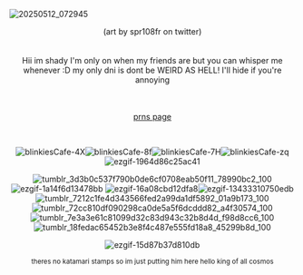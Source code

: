 


![20250512_072945](https://github.com/user-attachments/assets/8c8b329e-db18-419b-b573-45cba17b0127)


<div align="center"> (art by spr108fr on twitter)
<br />
<br />
<br />

<div align="center"> Hii im shady I'm only on when my friends are but you can whisper me whenever :D my only dni is dont be WEIRD AS HELL! I'll hide if you're annoying 
<br />
<br />
<br />

[prns page](https://en.pronouns.page/@00310)

<br />




![blinkiesCafe-4X](https://github.com/user-attachments/assets/7b80c886-7087-4497-9a46-6842437d8a60)![blinkiesCafe-8f](https://github.com/user-attachments/assets/9cedf9de-d056-4cee-8a2d-beb625a820cc)![blinkiesCafe-7H](https://github.com/user-attachments/assets/f3faca90-b9d0-494d-abb8-bfd0a1279443)![blinkiesCafe-zq](https://github.com/user-attachments/assets/52ebc22b-137c-42c4-9790-db5321396f6d)![ezgif-1964d86c25ac41](https://github.com/user-attachments/assets/5251322e-5d01-4ce5-b293-ab2bf468b3f8)









 ![tumblr_3d3b0c537f790b0de6cf0708eab50f11_78990bc2_100](https://github.com/user-attachments/assets/6822dcda-3d37-430d-a7ac-3ccd832e4895) ![ezgif-1a14f6d13478bb](https://github.com/user-attachments/assets/fc6f01d6-5247-4d74-8824-df737c7798ae) ![ezgif-16a08cbd12dfa8](https://github.com/user-attachments/assets/cd3cfaeb-4ecc-4533-94f7-69bf891f0a4a)![ezgif-13433310750edb](https://github.com/user-attachments/assets/876d141a-9dd7-4a98-b9a8-9710a7e1dabb) ![tumblr_7212c1fe4d343566fed2a99da1df5892_01a9b173_100](https://github.com/user-attachments/assets/4f49f877-bfef-44a8-b9c9-939a581a8c6d) ![tumblr_72cc810df090298ca0de5a5f6dcddd82_a4f30574_100](https://github.com/user-attachments/assets/cd15f7ec-2b44-49eb-bc25-98a3bd40af0c) ![tumblr_7e3a3e61c81099d32c83d943c32b8d4d_f98d8cc6_100](https://github.com/user-attachments/assets/7179fbbf-34c5-4cc5-9d77-2319f32d2c8a) ![tumblr_18fedac65452b3e8f4c487e555fd18a8_45299b8d_100](https://github.com/user-attachments/assets/f69f68a6-e035-4fbe-b594-9025b185f8a2)










 




![ezgif-15d87b37d810db](https://github.com/user-attachments/assets/05ccad94-e6c1-416a-91a1-986e672182e4)


<p style="text-align: center;"><sub>theres no katamari stamps so im just putting him here hello king of all cosmos </sub></p>


